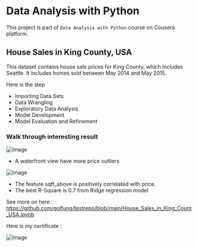 # Data Analysis with Python

This project is part of `Data Analysis with Python` course on Cousera platform.

## House Sales in King County, USA
This dataset contains house sale prices for King County, which includes Seattle. It includes homes sold between May 2014 and May 2015.

Here is the step
- Importing Data Sets
- Data Wrangling
- Exploratory Data Analysis
- Model Development
- Model Evaluation and Refinement

### Walk through interesting result

![image](https://user-images.githubusercontent.com/77894515/226208088-45202464-e6b0-4202-83f2-bc6f482e5246.png)

- A waterfront view have more price outliers

![image](https://user-images.githubusercontent.com/77894515/226208188-abfd7679-ad6e-4c5b-88b8-77679e7ac276.png)

- The feature sqft_above is positively correlated with price.
- The best R-Square is 0.7 from Ridge regression model

See more on here : https://github.com/golfung/testrepo/blob/main/House_Sales_in_King_Count_USA.ipynb

Here is my certificate : 

![image](https://user-images.githubusercontent.com/77894515/226208793-36ebe172-593f-4bab-809b-0646948456d3.png)


